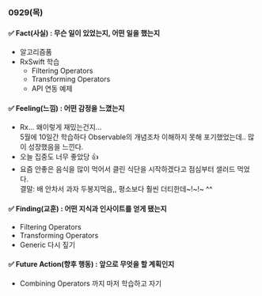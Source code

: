 ### 0929(목)

#### ✅ Fact(사실) : 무슨 일이 있었는지, 어떤 일을 했는지

- 알고리즘품
- RxSwift 학습
    - Filtering Operators
    - Transforming Operators
    - API 연동 예제
    

#### ✅ Feeling(느낌) : 어떤 감정을 느꼈는지

- Rx... 왜이렇게 재밌는건지...  
5월에 10일간 학습하다 Observable의 개념조차 이해하지 못해 포기했었는데.. 많이 성장했음을 느낀다.
- 오늘 집중도 너무 좋았당 👍
- 요즘 안좋은 음식을 많이 먹어서 클린 식단을 시작하겠다고 점심부터 샐러드 먹었다.  
결말: 배 안차서 과자 두봉지먹음,, 평소보다 훨씬 더티한데~!~!~ ^^


#### ✅ Finding(교훈) : 어떤 지식과 인사이트를 얻게 됐는지

- Filtering Operators
- Transforming Operators
- Generic 다시 짚기


#### ✅ Future Action(향후 행동) : 앞으로 무엇을 할 계획인지

- Combining Operators 까지 마저 학습하고 자기

